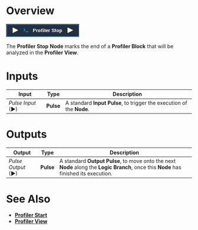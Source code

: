 # Overview

![The Profiler Stop Node.](../../.gitbook/assets/node-profiler-stop.png)

The **Profiler Stop** **Node** marks the end of a **Profiler Block** that will be analyzed in the **Profiler View**.



# Inputs

|Input|Type|Description|
|---|---|---|
|*Pulse Input* (►)|**Pulse**|A standard **Input Pulse**, to trigger the execution of the **Node**.|

# Outputs

|Output|Type|Description|
|---|---|---|
|*Pulse Output* (►)|**Pulse**|A standard **Output Pulse**, to move onto the next **Node** along the **Logic Branch**, once this **Node** has finished its execution.|

# See Also

* [**Profiler Start**](profiler-start.md)
* [**Profiler View**](../../modules/profiler-view.md)



